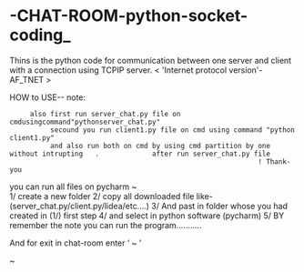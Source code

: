 # -CHAT-ROOM-python-socket-coding_
Thins is the python code for communication between one server and client with a connection using TCPIP server. &lt; 'Internet protocol version'- AF_TNET >


HOW to USE--
note:
         
         also first run server_chat.py file on cmdusingcommand"pythonserver_chat.py"
              secound you run client1.py file on cmd using command "python client1.py"
              and also run both on cmd by using cmd partition by one without intrupting   .             after run server_chat.py file  
                                                                 ! Thank-you
 
you can run all files on pycharm ~\
	1/  create a new folder
	2/  copy all downloaded file like-(server_chat.py/client.py/lidea/etc….)
	3/  And past in folder whose you had created in (1/) first step
	4/  and select in python software (pycharm)
	5/  BY remember the note you can run the program………..


And for exit in chat-room enter  ‘ ~ ’
   
~

